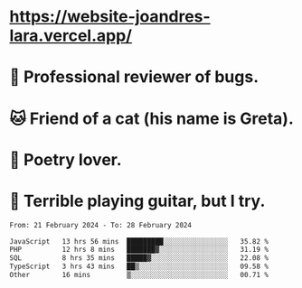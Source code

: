 # https://website-joandres-lara.vercel.app/
# 🐛 Professional reviewer of bugs.
# 🐱 Friend of a cat (his name is Greta).
# 📜 Poetry lover.
# 🎸 Terrible playing guitar, but I try.

<!--START_SECTION:waka-->

```txt
From: 21 February 2024 - To: 28 February 2024

JavaScript   13 hrs 56 mins  █████████░░░░░░░░░░░░░░░░   35.82 %
PHP          12 hrs 8 mins   ███████▓░░░░░░░░░░░░░░░░░   31.19 %
SQL          8 hrs 35 mins   █████▓░░░░░░░░░░░░░░░░░░░   22.08 %
TypeScript   3 hrs 43 mins   ██▒░░░░░░░░░░░░░░░░░░░░░░   09.58 %
Other        16 mins         ▒░░░░░░░░░░░░░░░░░░░░░░░░   00.71 %
```

<!--END_SECTION:waka-->
